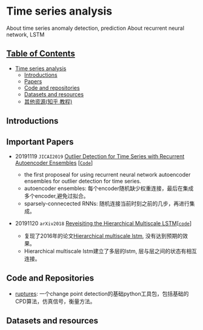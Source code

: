 # Time series analysis
About time series anomaly detection, prediction
About recurrent neural network, LSTM

## [Table of Contents]()
- [Time series analysis](#Time-series-analysis)
  - [Introductions](#Introduction)
  - [Papers](#Papers)
  - [Code and repositories](#code-and-repositories)
  - [Datasets and resources](#datasets-and-resources)
  - [其他资源(知乎 教程)](#)


## Introductions

## Important Papers
- 20191119 `JICAI2019` [Outlier Detection for Time Series with Recurrent Autoencoder Ensembles](https://www.ijcai.org/proceedings/2019/0378.pdf) [[`Code`](https://github.com/tungk/OED)]
  - the first proposeal for using recurrent neural network autoencoder ensembles for outlier detection for time series.
  - autoencoder ensembles: 每个encoder随机缺少权重连接，最后在集成多个encoder,避免过拟合。
  - sparsely-connecected RNNs: 随机连接当前时刻之前的几步，再进行集成。
 
- 20191120 `arXiv2018` [Reveisiting the Hierarchical Multiscale LSTM](https://arxiv.org/abs/1807.03595)[[`code`](https://github.com/lucaslingle/hm_lstm)]
  - 复现了2016年的论文[Hierarchical multiscale lstm](https://arxiv.org/pdf/1609.01704.pdf), 没有达到预期的效果。
  - Hierarchical multiscale lstm建立了多层的lstm, 层与层之间的状态有相互连接。
  
## Code and Repositories
- [ruptures](https://ctruong.perso.math.cnrs.fr/ruptures-docs/build/html/index.html): 一个change point detection的基础python工具包，包括基础的CPD算法，仿真信号，衡量方法。

## Datasets and resources



